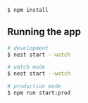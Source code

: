 
```bash
$ npm install
```
## Running the app

```bash
# development
$ nest start --watch

# watch mode
$ nest start --watch

# production mode
$ npm run start:prod
```